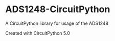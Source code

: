 # ADS1248-CircuitPython
 A CircuitPython library for usage of the ADS1248
 
 Created with CircuitPython 5.0
